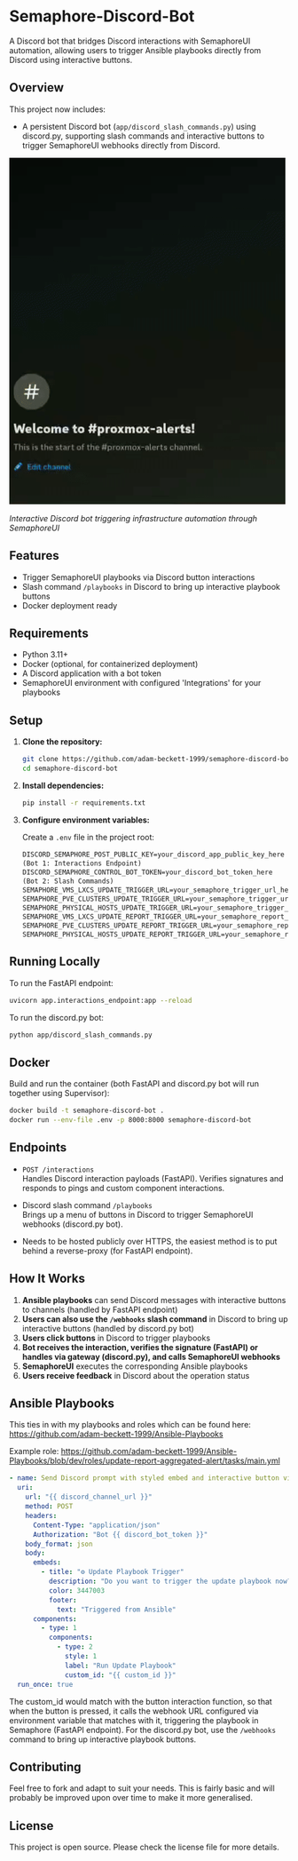 # Semaphore-Discord-Bot

A Discord bot that bridges Discord interactions with SemaphoreUI automation, allowing users to trigger Ansible playbooks directly from Discord using interactive buttons.

## Overview


This project now includes:
- A persistent Discord bot (`app/discord_slash_commands.py`) using discord.py, supporting slash commands and interactive buttons to trigger SemaphoreUI webhooks directly from Discord.

![Bot Demo](demo.gif)

*Interactive Discord bot triggering infrastructure automation through SemaphoreUI*

## Features

- Trigger SemaphoreUI playbooks via Discord button interactions
- Slash command `/playbooks` in Discord to bring up interactive playbook buttons
- Docker deployment ready

## Requirements

- Python 3.11+
- Docker (optional, for containerized deployment)
- A Discord application with a bot token
- SemaphoreUI environment with configured 'Integrations' for your playbooks

## Setup

1. **Clone the repository:**
   ```sh
   git clone https://github.com/adam-beckett-1999/semaphore-discord-bot.git
   cd semaphore-discord-bot
   ```

2. **Install dependencies:**
   ```sh
   pip install -r requirements.txt
   ```

3. **Configure environment variables:**

   Create a `.env` file in the project root:
   ```
   DISCORD_SEMAPHORE_POST_PUBLIC_KEY=your_discord_app_public_key_here (Bot 1: Interactions Endpoint)
   DISCORD_SEMAPHORE_CONTROL_BOT_TOKEN=your_discord_bot_token_here (Bot 2: Slash Commands)
   SEMAPHORE_VMS_LXCS_UPDATE_TRIGGER_URL=your_semaphore_trigger_url_here
   SEMAPHORE_PVE_CLUSTERS_UPDATE_TRIGGER_URL=your_semaphore_trigger_url_here
   SEMAPHORE_PHYSICAL_HOSTS_UPDATE_TRIGGER_URL=your_semaphore_trigger_url_here
   SEMAPHORE_VMS_LXCS_UPDATE_REPORT_TRIGGER_URL=your_semaphore_report_trigger_url_here
   SEMAPHORE_PVE_CLUSTERS_UPDATE_REPORT_TRIGGER_URL=your_semaphore_report_trigger_url_here
   SEMAPHORE_PHYSICAL_HOSTS_UPDATE_REPORT_TRIGGER_URL=your_semaphore_report_trigger_url_here
   ```

## Running Locally

To run the FastAPI endpoint:
```sh
uvicorn app.interactions_endpoint:app --reload
```

To run the discord.py bot:
```sh
python app/discord_slash_commands.py
```

## Docker

Build and run the container (both FastAPI and discord.py bot will run together using Supervisor):

```sh
docker build -t semaphore-discord-bot .
docker run --env-file .env -p 8000:8000 semaphore-discord-bot
```

## Endpoints

- `POST /interactions`  
  Handles Discord interaction payloads (FastAPI). Verifies signatures and responds to pings and custom component interactions.

- Discord slash command `/playbooks`  
  Brings up a menu of buttons in Discord to trigger SemaphoreUI webhooks (discord.py bot).

- Needs to be hosted publicly over HTTPS, the easiest method is to put behind a reverse-proxy (for FastAPI endpoint).

## How It Works

1. **Ansible playbooks** can send Discord messages with interactive buttons to channels (handled by FastAPI endpoint)
2. **Users can also use the `/webhooks` slash command** in Discord to bring up interactive buttons (handled by discord.py bot)
3. **Users click buttons** in Discord to trigger playbooks
4. **Bot receives the interaction, verifies the signature (FastAPI) or handles via gateway (discord.py), and calls SemaphoreUI webhooks**
5. **SemaphoreUI** executes the corresponding Ansible playbooks
6. **Users receive feedback** in Discord about the operation status

## Ansible Playbooks

This ties in with my playbooks and roles which can be found here: https://github.com/adam-beckett-1999/Ansible-Playbooks

Example role: https://github.com/adam-beckett-1999/Ansible-Playbooks/blob/dev/roles/update-report-aggregated-alert/tasks/main.yml

```yaml
- name: Send Discord prompt with styled embed and interactive button via bot API
  uri:
    url: "{{ discord_channel_url }}"
    method: POST
    headers:
      Content-Type: "application/json"
      Authorization: "Bot {{ discord_bot_token }}"
    body_format: json
    body:
      embeds:
        - title: "⚙️ Update Playbook Trigger"
          description: "Do you want to trigger the update playbook now?\nClick the button below to start the update process."
          color: 3447003
          footer:
            text: "Triggered from Ansible"
      components:
        - type: 1
          components:
            - type: 2
              style: 1
              label: "Run Update Playbook"
              custom_id: "{{ custom_id }}"
  run_once: true
```

The custom_id would match with the button interaction function, so that when the button is pressed, it calls the webhook URL configured via environment variable that matches with it, triggering the playbook in Semaphore (FastAPI endpoint). For the discord.py bot, use the `/webhooks` command to bring up interactive playbook buttons.

## Contributing

Feel free to fork and adapt to suit your needs. This is fairly basic and will probably be improved upon over time to make it more generalised.

## License

This project is open source. Please check the license file for more details.